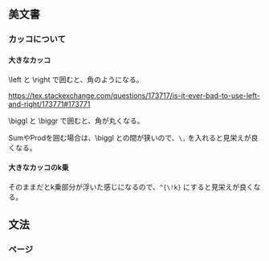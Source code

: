 ## 美文書

### カッコについて

#### 大きなカッコ

\left と \right で囲むと、角のようになる。

https://tex.stackexchange.com/questions/173717/is-it-ever-bad-to-use-left-and-right/173771#173771

\biggl と \biggr で囲むと、角が丸くなる。

SumやProdを囲む場合は、\biggl との間が狭いので、`\,` を入れると見栄えが良くなる。

#### 大きなカッコのk乗

そのままだとk乗部分が浮いた感じになるので、`^{\!k}` にすると見栄えが良くなる。



## 文法

### ページ




